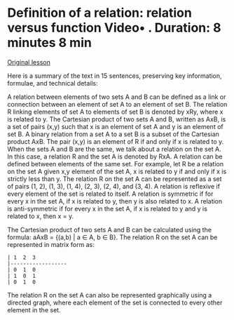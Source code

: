# Definition of a relation: relation versus function Video• . Duration: 8 minutes 8 min

[Original lesson](https://www.coursera.org/learn/uol-discrete-mathematics/lecture/BBp3i/definition-of-a-relation-relation-versus-function)

Here is a summary of the text in 15 sentences, preserving key information, formulae, and technical details:

A relation between elements of two sets A and B can be defined as a link or connection between an element of set A to an element of set B. The relation R linking elements of set A to elements of set B is denoted by xRy, where x is related to y. The Cartesian product of two sets A and B, written as AxB, is a set of pairs (x,y) such that x is an element of set A and y is an element of set B. A binary relation from a set A to a set B is a subset of the Cartesian product AxB. The pair (x,y) is an element of R if and only if x is related to y. When the sets A and B are the same, we talk about a relation on the set A. In this case, a relation R and the set A is denoted by RxA. A relation can be defined between elements of the same set. For example, let R be a relation on the set A given x,y element of the set A, x is related to y if and only if x is strictly less than y. The relation R on the set A can be represented as a set of pairs (1, 2), (1, 3), (1, 4), (2, 3), (2, 4), and (3, 4). A relation is reflexive if every element of the set is related to itself. A relation is symmetric if for every x in the set A, if x is related to y, then y is also related to x. A relation is anti-symmetric if for every x in the set A, if x is related to y and y is related to x, then x = y.

The Cartesian product of two sets A and B can be calculated using the formula: aAxB = {(a,b) | a ∈ A, b ∈ B}. The relation R on the set A can be represented in matrix form as:

```
| 1  2  3
|------------------
| 0  1  0
| 1  0  1
| 0  1  0
```

The relation R on the set A can also be represented graphically using a directed graph, where each element of the set is connected to every other element in the set.

